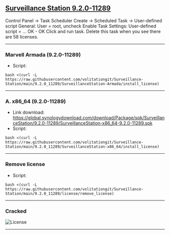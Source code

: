 ## [Surveillance Station 9.2.0-11289](https://archive.synology.com/download/Package/SurveillanceStation)


Control Panel -> Task Scheduler
Create -> Scheduled Task -> User-defined script
General: User = root, uncheck Enable
Task Settings: User-defined script = ...
OK - OK
Click and run task.
Delete this task when you see there are 58 licenses.


---
### Marvell Armada (9.2.0-11289)
- Script:
```
bash <(curl -L https://raw.githubusercontent.com/volitationgit/Surveillance-Station/main/9.2.0_11289/SurveillanceStation-Armada/install_license)
```

---
### A. x86_64 (9.2.0-11289)
- Link download: https://global.synologydownload.com/download/Package/spk/SurveillanceStation/9.2.0-11289/SurveillanceStation-x86_64-9.2.0-11289.spk
- Script:
```
bash <(curl -L https://raw.githubusercontent.com/volitationgit/Surveillance-Station/main/9.2.0_11289/SurveillanceStation-x86_64/install_license)
```

---
### Remove license
- Script:
```
bash <(curl -L https://raw.githubusercontent.com/volitationgit/Surveillance-Station/main/9.2.0_11289/license/remove_license)
```
---
### Cracked
![License](https://raw.githubusercontent.com/volitationgit/Surveillance-Station/main/img/crack_license.png)


---
